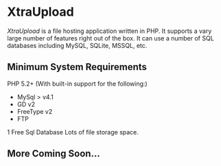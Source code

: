 XtraUpload
=======

_XtraUpload_ is a file hosting application written in PHP. It supports a vary large number of features right out of the box.  It can use a number of SQL databases including MySQL, SQLite, MSSQL, etc. 

Minimum System Requirements
--------
PHP 5.2+ (With built-in support for the following:)
* MySql > v4.1
* GD v2
* FreeType v2
* FTP

1 Free Sql Database
Lots of file storage space.


More Coming Soon...
--------